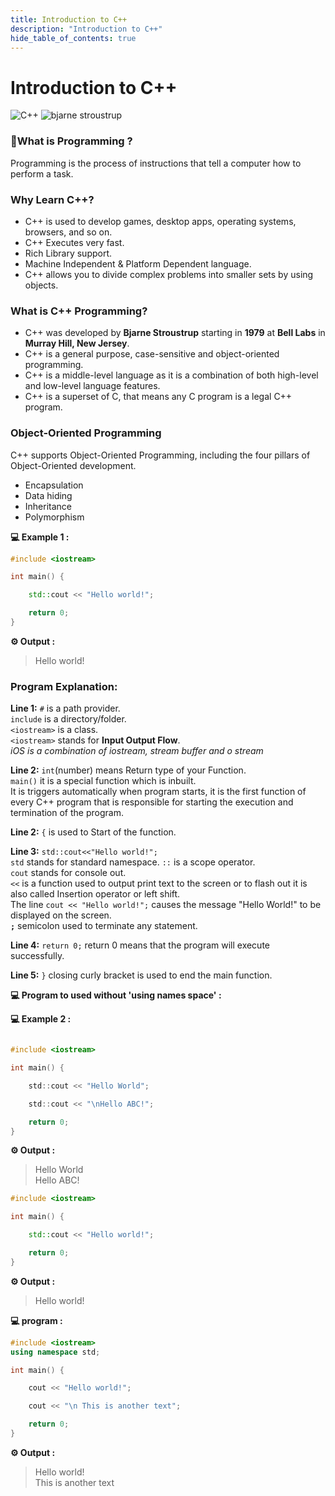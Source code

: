 ```yaml
---
title: Introduction to C++
description: "Introduction to C++"
hide_table_of_contents: true
---
```


# Introduction to C++

![C++](cpplogo.png)
![bjarne stroustrup](bjarne%20stroustrup.jpg)

### 🤔What is Programming ?

Programming is the process of instructions that tell a computer how to perform a task.

### Why Learn C++?

- C++ is used to develop games, desktop apps, operating systems, browsers, and so on.
- C++ Executes very fast.
- Rich Library support.
- Machine Independent & Platform Dependent language.
- C++ allows you to divide complex problems into smaller sets by using objects.

### What is C++ Programming?

- C++ was developed by **Bjarne Stroustrup** starting in **1979** at **Bell Labs** in **Murray Hill, New Jersey**.
- C++ is a general purpose, case-sensitive and object-oriented programming.
- C++ is a middle-level language as it is a combination of both high-level and low-level language features.
- C++ is a superset of C, that means any C program is a legal C++ program.

### Object-Oriented Programming

C++ supports Object-Oriented Programming, including the four pillars of Object-Oriented development.

- Encapsulation
- Data hiding
- Inheritance
- Polymorphism

**💻 Example 1 :**

```cpp
#include <iostream>

int main() {

    std::cout << "Hello world!";

    return 0;
}
```

**⚙️ Output :**

> Hello world!

### Program Explanation:

**Line 1:** `#` is a path provider.<br/> `include` is a directory/folder.<br/> `<iostream>` is a class. <br/>`<iostream>` stands for **Input Output Flow**.<br/>
_iOS is a combination of iostream, stream buffer and o stream_

**Line 2:** `int`(number) means Return type of your Function. <br/>`main()` it is a special function which is inbuilt.<br/> It is triggers automatically when program starts, it is the first function of every C++ program that is responsible for starting the execution and termination of the program.

**Line 2:** `{` is used to Start of the function.

**Line 3:** `std::cout<<"Hello world!";`<br/> `std` stands for standard namespace. `::` is a scope operator.<br/> `cout` stands for console out.<br/> `<<` is a function used to output print text to the screen or to flash out it is also called Insertion operator or left shift.<br/> The line `cout << "Hello world!";` causes the message "Hello World!" to be displayed on the screen.<br/>**`;`** semicolon used to terminate any statement.

**Line 4:** `return 0;` return 0 means that the program will execute successfully.

**Line 5:** `}` closing curly bracket is used to end the main function.

**💻 Program to used without 'using names space' :**

**💻 Example 2 :**

```c

#include <iostream>

int main() {

    std::cout << "Hello World";

    std::cout << "\nHello ABC!";

    return 0;
}
```

**⚙️ Output :**

> Hello World<br/>
> Hello ABC!

```cpp
#include <iostream>

int main() {

    std::cout << "Hello world!";

    return 0;
}
```

**⚙️ Output :**

> Hello world!

**💻 program :**

```cpp
#include <iostream>
using namespace std;

int main() {

    cout << "Hello world!";

    cout << "\n This is another text";

    return 0;
}
```

**⚙️ Output :**

> Hello world!<br/>
> This is another text
